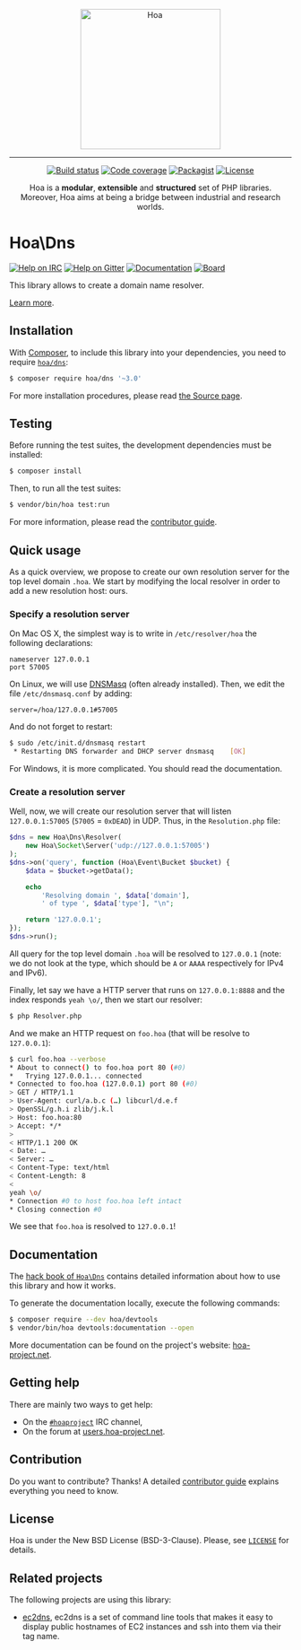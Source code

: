 <p align="center">
  <img src="https://static.hoa-project.net/Image/Hoa.svg" alt="Hoa" width="250px" />
</p>

---

<p align="center">
  <a href="https://travis-ci.org/hoaproject/dns"><img src="https://img.shields.io/travis/hoaproject/dns/master.svg" alt="Build status" /></a>
  <a href="https://coveralls.io/github/hoaproject/dns?branch=master"><img src="https://img.shields.io/coveralls/hoaproject/dns/master.svg" alt="Code coverage" /></a>
  <a href="https://packagist.org/packages/hoa/dns"><img src="https://img.shields.io/packagist/dt/hoa/dns.svg" alt="Packagist" /></a>
  <a href="https://hoa-project.net/LICENSE"><img src="https://img.shields.io/packagist/l/hoa/dns.svg" alt="License" /></a>
</p>
<p align="center">
  Hoa is a <strong>modular</strong>, <strong>extensible</strong> and
  <strong>structured</strong> set of PHP libraries.<br />
  Moreover, Hoa aims at being a bridge between industrial and research worlds.
</p>

# Hoa\Dns

[![Help on IRC](https://img.shields.io/badge/help-%23hoaproject-ff0066.svg)](https://webchat.freenode.net/?channels=#hoaproject)
[![Help on Gitter](https://img.shields.io/badge/help-gitter-ff0066.svg)](https://gitter.im/hoaproject/central)
[![Documentation](https://img.shields.io/badge/documentation-hack_book-ff0066.svg)](https://central.hoa-project.net/Documentation/Library/Dns)
[![Board](https://img.shields.io/badge/organisation-board-ff0066.svg)](https://waffle.io/hoaproject/dns)

This library allows to create a domain name resolver.

[Learn more](https://central.hoa-project.net/Documentation/Library/Dns).

## Installation

With [Composer](https://getcomposer.org/), to include this library into
your dependencies, you need to
require [`hoa/dns`](https://packagist.org/packages/hoa/dns):

```sh
$ composer require hoa/dns '~3.0'
```

For more installation procedures, please read [the Source
page](https://hoa-project.net/Source.html).

## Testing

Before running the test suites, the development dependencies must be installed:

```sh
$ composer install
```

Then, to run all the test suites:

```sh
$ vendor/bin/hoa test:run
```

For more information, please read the [contributor
guide](https://hoa-project.net/Literature/Contributor/Guide.html).

## Quick usage

As a quick overview, we propose to create our own resolution server for the top
level domain `.hoa`. We start by modifying the local resolver in order to add a
new resolution host: ours.

### Specify a resolution server

On Mac OS X, the simplest way is to write in `/etc/resolver/hoa` the following
declarations:

```
nameserver 127.0.0.1
port 57005
```
 
On Linux, we will use [DNSMasq](http://thekelleys.org.uk/dnsmasq/doc.html)
(often already installed). Then, we edit the file `/etc/dnsmasq.conf` by adding:
 
```
server=/hoa/127.0.0.1#57005
```

And do not forget to restart:

```sh
$ sudo /etc/init.d/dnsmasq restart
 * Restarting DNS forwarder and DHCP server dnsmasq    [OK]
```

For Windows, it is more complicated. You should read the documentation.

### Create a resolution server

Well, now, we will create our resolution server that will listen
`127.0.0.1:57005` (`57005` = `0xDEAD`) in UDP. Thus, in the `Resolution.php`
file:

```php
$dns = new Hoa\Dns\Resolver(
    new Hoa\Socket\Server('udp://127.0.0.1:57005')
);
$dns->on('query', function (Hoa\Event\Bucket $bucket) {
    $data = $bucket->getData();

    echo
        'Resolving domain ', $data['domain'],
        ' of type ', $data['type'], "\n";

    return '127.0.0.1';
});
$dns->run();
```

All query for the top level domain `.hoa` will be resolved to `127.0.0.1` (note:
we do not look at the type, which should be `A` or `AAAA` respectively for IPv4
and IPv6).

Finally, let say we have a HTTP server that runs on `127.0.0.1:8888` and the
index responds `yeah \o/`, then we start our resolver:

```sh
$ php Resolver.php
```

And we make an HTTP request on `foo.hoa` (that will be resolve to `127.0.0.1`):

```sh
$ curl foo.hoa --verbose
* About to connect() to foo.hoa port 80 (#0)
*   Trying 127.0.0.1... connected
* Connected to foo.hoa (127.0.0.1) port 80 (#0)
> GET / HTTP/1.1
> User-Agent: curl/a.b.c (…) libcurl/d.e.f
> OpenSSL/g.h.i zlib/j.k.l
> Host: foo.hoa:80
> Accept: */*
>
< HTTP/1.1 200 OK
< Date: …
< Server: …
< Content-Type: text/html
< Content-Length: 8
<
yeah \o/
* Connection #0 to host foo.hoa left intact
* Closing connection #0
```

We see that `foo.hoa` is resolved to `127.0.0.1`!

## Documentation

The
[hack book of `Hoa\Dns`](https://central.hoa-project.net/Documentation/Library/Dns) contains
detailed information about how to use this library and how it works.

To generate the documentation locally, execute the following commands:

```sh
$ composer require --dev hoa/devtools
$ vendor/bin/hoa devtools:documentation --open
```

More documentation can be found on the project's website:
[hoa-project.net](https://hoa-project.net/).

## Getting help

There are mainly two ways to get help:

  * On the [`#hoaproject`](https://webchat.freenode.net/?channels=#hoaproject)
    IRC channel,
  * On the forum at [users.hoa-project.net](https://users.hoa-project.net).

## Contribution

Do you want to contribute? Thanks! A detailed [contributor
guide](https://hoa-project.net/Literature/Contributor/Guide.html) explains
everything you need to know.

## License

Hoa is under the New BSD License (BSD-3-Clause). Please, see
[`LICENSE`](https://hoa-project.net/LICENSE) for details.

## Related projects

The following projects are using this library:

  * [ec2dns](https://github.com/fruux/ec2dns), ec2dns is a set of
    command line tools that makes it easy to display public hostnames
    of EC2 instances and ssh into them via their tag name.
